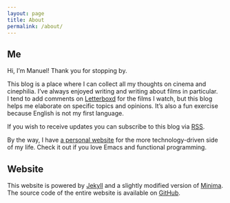 ```yaml
---
layout: page
title: About
permalink: /about/
---
```


## Me

Hi, I’m Manuel! Thank you for stopping by.

This blog is a place where I can collect all my thoughts on cinema and
cinephilia. I’ve always enjoyed writing and writing about films in particular.
I tend to add comments on [Letterboxd](https://letterboxd.com/muberti/) for the films I watch, but this blog helps
me elaborate on specific topics and opinions. It’s also a fun exercise because
English is not my first language.

If you wish to receive updates you can subscribe to this blog via [RSS](https://www.filmsinwords.eu/feed.xml).

By the way, I have [a personal website](https://www.manueluberti.eu/) for the more technology-driven side of my
life. Check it out if you love Emacs and functional programming.

## Website

This website is powered by [Jekyll](https://jekyllrb.com/) and a slightly modified version of [Minima](https://github.com/jekyll/minima). The
source code of the entire website is available on [GitHub](https://github.com/manuel-uberti/filmsinwords).
